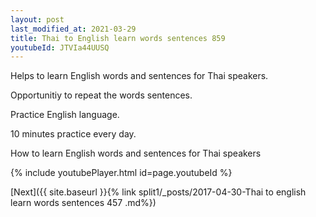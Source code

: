 ```yaml
---
layout: post
last_modified_at: 2021-03-29
title: Thai to English learn words sentences 859 
youtubeId: JTVIa44UUSQ
---
```

 
 
Helps to learn English words and sentences for Thai speakers.

Opportunitiy to repeat the words sentences. 

Practice English language. 
 
10 minutes practice every day. 
 
How to learn English words and sentences for Thai speakers 
 
{% include youtubePlayer.html id=page.youtubeId %}
 
 
[Next]({{ site.baseurl }}{% link  split1/_posts/2017-04-30-Thai to english learn words sentences 457 .md%})
 
